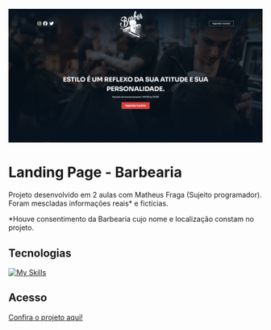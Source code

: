 <p align="center">
  <img src="assets/site_preview.png" alt="Landing-page-barbearia">
</p>

# Landing Page - Barbearia

Projeto desenvolvido em 2 aulas com Matheus Fraga (Sujeito programador). Foram mescladas informações reais* e fictícias.

*Houve consentimento da Barbearia cujo nome e localização constam no projeto.

## Tecnologias

[![My Skills](https://skillicons.dev/icons?i=html,css,sass,js)](https://skillicons.dev)

## Acesso

<a href="https://landing-page-barbearia-anthonnys-projects.vercel.app/">Confira o projeto aqui!</a>